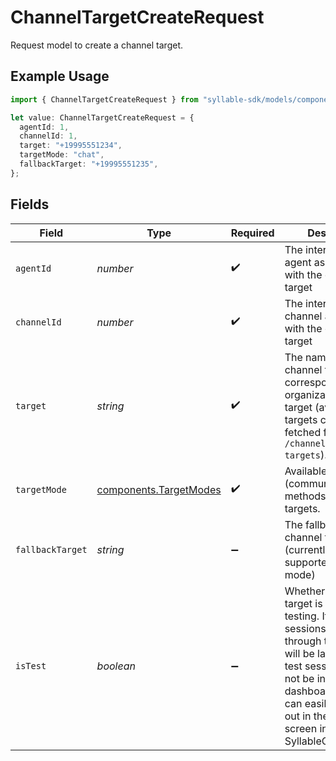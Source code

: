 # ChannelTargetCreateRequest

Request model to create a channel target.

## Example Usage

```typescript
import { ChannelTargetCreateRequest } from "syllable-sdk/models/components";

let value: ChannelTargetCreateRequest = {
  agentId: 1,
  channelId: 1,
  target: "+19995551234",
  targetMode: "chat",
  fallbackTarget: "+19995551235",
};
```

## Fields

| Field                                                                                                                                                                                                                                                                | Type                                                                                                                                                                                                                                                                 | Required                                                                                                                                                                                                                                                             | Description                                                                                                                                                                                                                                                          | Example                                                                                                                                                                                                                                                              |
| -------------------------------------------------------------------------------------------------------------------------------------------------------------------------------------------------------------------------------------------------------------------- | -------------------------------------------------------------------------------------------------------------------------------------------------------------------------------------------------------------------------------------------------------------------- | -------------------------------------------------------------------------------------------------------------------------------------------------------------------------------------------------------------------------------------------------------------------- | -------------------------------------------------------------------------------------------------------------------------------------------------------------------------------------------------------------------------------------------------------------------- | -------------------------------------------------------------------------------------------------------------------------------------------------------------------------------------------------------------------------------------------------------------------- |
| `agentId`                                                                                                                                                                                                                                                            | *number*                                                                                                                                                                                                                                                             | :heavy_check_mark:                                                                                                                                                                                                                                                   | The internal ID of the agent associated with the channel target                                                                                                                                                                                                      | 1                                                                                                                                                                                                                                                                    |
| `channelId`                                                                                                                                                                                                                                                          | *number*                                                                                                                                                                                                                                                             | :heavy_check_mark:                                                                                                                                                                                                                                                   | The internal ID of the channel associated with the channel target                                                                                                                                                                                                    | 1                                                                                                                                                                                                                                                                    |
| `target`                                                                                                                                                                                                                                                             | *string*                                                                                                                                                                                                                                                             | :heavy_check_mark:                                                                                                                                                                                                                                                   | The name of the channel target. Must correspond to an organization-level target (available targets can be fetched from `/channels/available-targets`).                                                                                                               | +19995551234                                                                                                                                                                                                                                                         |
| `targetMode`                                                                                                                                                                                                                                                         | [components.TargetModes](../../models/components/targetmodes.md)                                                                                                                                                                                                     | :heavy_check_mark:                                                                                                                                                                                                                                                   | Available modes (communication methods) for channel targets.                                                                                                                                                                                                         |                                                                                                                                                                                                                                                                      |
| `fallbackTarget`                                                                                                                                                                                                                                                     | *string*                                                                                                                                                                                                                                                             | :heavy_minus_sign:                                                                                                                                                                                                                                                   | The fallback for the channel target (currently only supported for "voice" mode)                                                                                                                                                                                      | +19995551235                                                                                                                                                                                                                                                         |
| `isTest`                                                                                                                                                                                                                                                             | *boolean*                                                                                                                                                                                                                                                            | :heavy_minus_sign:                                                                                                                                                                                                                                                   | Whether the channel target is intended for testing. If true, any sessions created through this target will be labeled as a test session (i.e., will not be included in dashboard data and can easily be filtered out in the Sessions screen in the SyllableConsole). | true                                                                                                                                                                                                                                                                 |